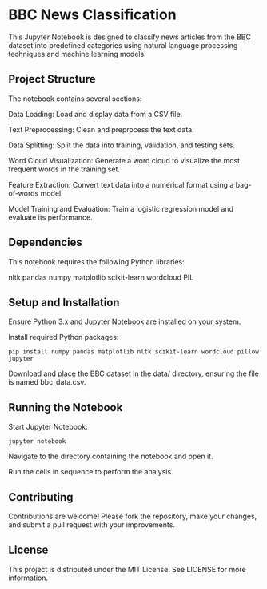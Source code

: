 # BBC News Classification

This Jupyter Notebook is designed to classify news articles from the BBC dataset into predefined categories using natural language processing techniques and machine learning models.

## Project Structure
The notebook contains several sections:

Data Loading: Load and display data from a CSV file.

Text Preprocessing: Clean and preprocess the text data.

Data Splitting: Split the data into training, validation, and testing sets.

Word Cloud Visualization: Generate a word cloud to visualize the most frequent words in the training set.

Feature Extraction: Convert text data into a numerical format using a bag-of-words model.

Model Training and Evaluation: Train a logistic regression model and evaluate its performance.

## Dependencies
This notebook requires the following Python libraries:

nltk
pandas
numpy
matplotlib
scikit-learn
wordcloud
PIL

## Setup and Installation
Ensure Python 3.x and Jupyter Notebook are installed on your system.

Install required Python packages:

```pip install numpy pandas matplotlib nltk scikit-learn wordcloud pillow jupyter```

Download and place the BBC dataset in the data/ directory, ensuring the file is named bbc_data.csv.

## Running the Notebook
Start Jupyter Notebook:

```jupyter notebook```

Navigate to the directory containing the notebook and open it.

Run the cells in sequence to perform the analysis.

## Contributing
Contributions are welcome! Please fork the repository, make your changes, and submit a pull request with your improvements.

## License
This project is distributed under the MIT License. See LICENSE for more information.


